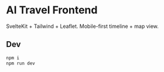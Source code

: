 # AI Travel Frontend

SvelteKit + Tailwind + Leaflet. Mobile-first timeline + map view.

## Dev

```bash
npm i
npm run dev
```
